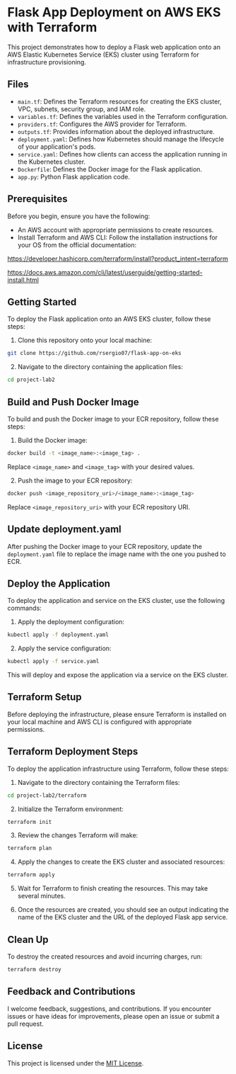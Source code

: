 # Flask App Deployment on AWS EKS with Terraform

This project demonstrates how to deploy a Flask web application onto an AWS Elastic Kubernetes Service (EKS) cluster using Terraform for infrastructure provisioning.

## Files

- `main.tf`: Defines the Terraform resources for creating the EKS cluster, VPC, subnets, security group, and IAM role.
- `variables.tf`: Defines the variables used in the Terraform configuration.
- `providers.tf`: Configures the AWS provider for Terraform.
- `outputs.tf`: Provides information about the deployed infrastructure.
- `deployment.yaml`: Defines how Kubernetes should manage the lifecycle of your application's pods.
- `service.yaml`: Defines how clients can access the application running in the Kubernetes cluster.
- `Dockerfile`: Defines the Docker image for the Flask application.
- `app.py`: Python Flask application code.

## Prerequisites

Before you begin, ensure you have the following:

- An AWS account with appropriate permissions to create resources.
- Install Terraform and AWS CLI: Follow the installation instructions for your OS from the official documentation:

https://developer.hashicorp.com/terraform/install?product_intent=terraform

https://docs.aws.amazon.com/cli/latest/userguide/getting-started-install.html

## Getting Started

To deploy the Flask application onto an AWS EKS cluster, follow these steps:

1. Clone this repository onto your local machine:

```bash
git clone https://github.com/rsergio07/flask-app-on-eks
```

2. Navigate to the directory containing the application files:

```bash
cd project-lab2
```

## Build and Push Docker Image

To build and push the Docker image to your ECR repository, follow these steps:

1. Build the Docker image:

```bash
docker build -t <image_name>:<image_tag> .
```

Replace `<image_name>` and `<image_tag>` with your desired values.

2. Push the image to your ECR repository:

```bash
docker push <image_repository_uri>/<image_name>:<image_tag>
```

Replace `<image_repository_uri>` with your ECR repository URI.

## Update deployment.yaml

After pushing the Docker image to your ECR repository, update the `deployment.yaml` file to replace the image name with the one you pushed to ECR.

## Deploy the Application

To deploy the application and service on the EKS cluster, use the following commands:

1. Apply the deployment configuration:

```bash
kubectl apply -f deployment.yaml
```

2. Apply the service configuration:

```bash
kubectl apply -f service.yaml
```

This will deploy and expose the application via a service on the EKS cluster.

## Terraform Setup

Before deploying the infrastructure, please ensure Terraform is installed on your local machine and AWS CLI is configured with appropriate permissions.

## Terraform Deployment Steps

To deploy the application infrastructure using Terraform, follow these steps:

1. Navigate to the directory containing the Terraform files:

```bash
cd project-lab2/terraform
```

2. Initialize the Terraform environment:

```bash
terraform init
```

3. Review the changes Terraform will make:

```bash
terraform plan
```

4. Apply the changes to create the EKS cluster and associated resources:

```bash
terraform apply
```

5. Wait for Terraform to finish creating the resources. This may take several minutes.

6. Once the resources are created, you should see an output indicating the name of the EKS cluster and the URL of the deployed Flask app service.

## Clean Up

To destroy the created resources and avoid incurring charges, run:

```bash
terraform destroy
```

## Feedback and Contributions

I welcome feedback, suggestions, and contributions. If you encounter issues or have ideas for improvements, please open an issue or submit a pull request.

## License

This project is licensed under the [MIT License](LICENSE).
